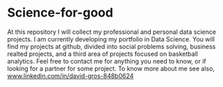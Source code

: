 # Science-for-good
At this repository I will collect my professional and personal data science projects.
I am currently developing my portfolio in Data Science. You will find my projects at github, divided into social problems solving, business realted projects, and a third area of projects focused on basketball analytics.
Feel free to contact me for anything you need to know, or if looking for a partner for some project.
To know more about me see also, www.linkedin.com/in/david-gros-848b0624
